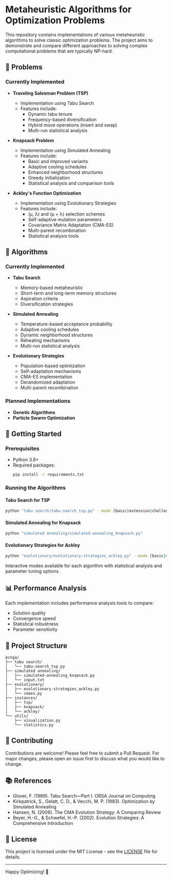 # Metaheuristic Algorithms for Optimization Problems

This repository contains implementations of various metaheuristic algorithms to solve classic optimization problems. The project aims to demonstrate and compare different approaches to solving complex computational problems that are typically NP-hard.

## 🎯 Problems

### Currently Implemented
- **Traveling Salesman Problem (TSP)**
  - Implementation using Tabu Search
  - Features include:
    - Dynamic tabu tenure
    - Frequency-based diversification
    - Hybrid move operations (insert and swap)
    - Multi-run statistical analysis

- **Knapsack Problem**
  - Implementation using Simulated Annealing
  - Features include:
    - Basic and improved variants
    - Adaptive cooling schedules
    - Enhanced neighborhood structures
    - Greedy initialization
    - Statistical analysis and comparison tools

- **Ackley's Function Optimization**
  - Implementation using Evolutionary Strategies
  - Features include:
    - (μ, λ) and (μ + λ) selection schemes
    - Self-adaptive mutation parameters
    - Covariance Matrix Adaptation (CMA-ES)
    - Multi-parent recombination
    - Statistical analysis tools

## 🧮 Algorithms

### Currently Implemented
- **Tabu Search**
  - Memory-based metaheuristic
  - Short-term and long-term memory structures
  - Aspiration criteria
  - Diversification strategies

- **Simulated Annealing**
  - Temperature-based acceptance probability
  - Adaptive cooling schedules
  - Dynamic neighborhood structures
  - Reheating mechanisms
  - Multi-run statistical analysis

- **Evolutionary Strategies**
  - Population-based optimization
  - Self-adaptation mechanisms
  - CMA-ES implementation
  - Derandomized adaptation
  - Multi-parent recombination

### Planned Implementations
- **Genetic Algorithms**
- **Particle Swarm Optimization**

## 🚀 Getting Started

### Prerequisites
- Python 3.8+
- Required packages:
  ```bash
  pip install -r requirements.txt
  ```

### Running the Algorithms

#### Tabu Search for TSP
```bash
python "tabu search/tabu-search_tsp.py" --mode [basic|extension|challenge] --file [instance_file] --runs [number_of_runs]
```

#### Simulated Annealing for Knapsack
```bash
python "simulated annealing/simulated-annealing_knapsack.py"
```

#### Evolutionary Strategies for Ackley
```bash
python "evolutionary/evolutionary-strategies_ackley.py" --mode [basic|cmaes] --dim [dimensions] --runs [number_of_runs]
```

Interactive modes available for each algorithm with statistical analysis and parameter tuning options.

## 📊 Performance Analysis

Each implementation includes performance analysis tools to compare:
- Solution quality
- Convergence speed
- Statistical robustness
- Parameter sensitivity

## 🔧 Project Structure

```
ecnga/
├── tabu search/
│   └── tabu-search_tsp.py
├── simulated annealing/
│   ├── simulated-annealing_knapsack.py
│   └── input.txt
├── evolutionary/
│   ├── evolutionary-strategies_ackley.py
│   └── cmaes.py
├── instances/
│   ├── tsp/
│   ├── knapsack/
│   └── ackley/
└── utils/
    ├── visualization.py
    └── statistics.py
```

## 📝 Contributing

Contributions are welcome! Please feel free to submit a Pull Request. For major changes, please open an issue first to discuss what you would like to change.

## 📚 References

- Glover, F. (1989). Tabu Search—Part I. ORSA Journal on Computing
- Kirkpatrick, S., Gelatt, C. D., & Vecchi, M. P. (1983). Optimization by Simulated Annealing
- Hansen, N. (2006). The CMA Evolution Strategy: A Comparing Review
- Beyer, H.-G., & Schwefel, H.-P. (2002). Evolution Strategies: A Comprehensive Introduction

## 📄 License

This project is licensed under the MIT License - see the [LICENSE](LICENSE) file for details.

---
Happy Optimizing! 🎉